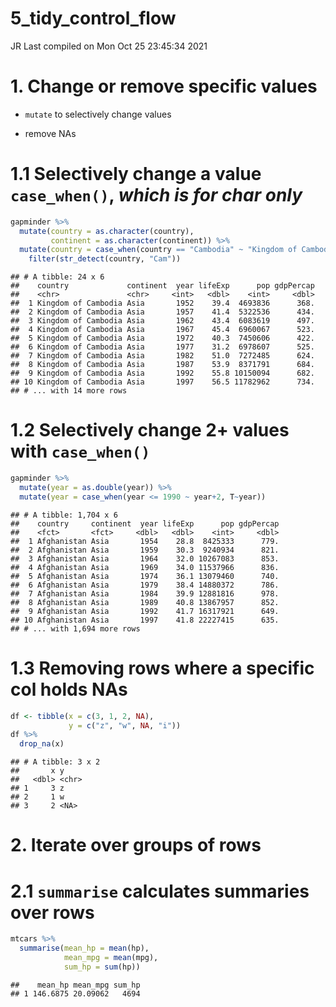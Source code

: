 5\_tidy\_control\_flow
================
JR
Last compiled on Mon Oct 25 23:45:34 2021

# 1\. Change or remove specific values

  - `mutate` to selectively change values

  - remove NAs

# 1.1 Selectively change a value `case_when()`, *which is for char only*

``` r
gapminder %>% 
  mutate(country = as.character(country),
         continent = as.character(continent)) %>% 
  mutate(country = case_when(country == "Cambodia" ~ "Kingdom of Cambodia", TRUE ~ country)) %>% 
    filter(str_detect(country, "Cam"))
```

    ## # A tibble: 24 x 6
    ##    country             continent  year lifeExp      pop gdpPercap
    ##    <chr>               <chr>     <int>   <dbl>    <int>     <dbl>
    ##  1 Kingdom of Cambodia Asia       1952    39.4  4693836      368.
    ##  2 Kingdom of Cambodia Asia       1957    41.4  5322536      434.
    ##  3 Kingdom of Cambodia Asia       1962    43.4  6083619      497.
    ##  4 Kingdom of Cambodia Asia       1967    45.4  6960067      523.
    ##  5 Kingdom of Cambodia Asia       1972    40.3  7450606      422.
    ##  6 Kingdom of Cambodia Asia       1977    31.2  6978607      525.
    ##  7 Kingdom of Cambodia Asia       1982    51.0  7272485      624.
    ##  8 Kingdom of Cambodia Asia       1987    53.9  8371791      684.
    ##  9 Kingdom of Cambodia Asia       1992    55.8 10150094      682.
    ## 10 Kingdom of Cambodia Asia       1997    56.5 11782962      734.
    ## # ... with 14 more rows

# 1.2 Selectively change 2+ values with `case_when()`

``` r
gapminder %>% 
  mutate(year = as.double(year)) %>% 
  mutate(year = case_when(year <= 1990 ~ year+2, T~year))
```

    ## # A tibble: 1,704 x 6
    ##    country     continent  year lifeExp      pop gdpPercap
    ##    <fct>       <fct>     <dbl>   <dbl>    <int>     <dbl>
    ##  1 Afghanistan Asia       1954    28.8  8425333      779.
    ##  2 Afghanistan Asia       1959    30.3  9240934      821.
    ##  3 Afghanistan Asia       1964    32.0 10267083      853.
    ##  4 Afghanistan Asia       1969    34.0 11537966      836.
    ##  5 Afghanistan Asia       1974    36.1 13079460      740.
    ##  6 Afghanistan Asia       1979    38.4 14880372      786.
    ##  7 Afghanistan Asia       1984    39.9 12881816      978.
    ##  8 Afghanistan Asia       1989    40.8 13867957      852.
    ##  9 Afghanistan Asia       1992    41.7 16317921      649.
    ## 10 Afghanistan Asia       1997    41.8 22227415      635.
    ## # ... with 1,694 more rows

# 1.3 Removing rows where a specific col holds NAs

``` r
df <- tibble(x = c(3, 1, 2, NA),
             y = c("z", "w", NA, "i"))
df %>% 
  drop_na(x)
```

    ## # A tibble: 3 x 2
    ##       x y    
    ##   <dbl> <chr>
    ## 1     3 z    
    ## 2     1 w    
    ## 3     2 <NA>

# 2\. Iterate over groups of rows

# 2.1 `summarise` calculates summaries over rows

``` r
mtcars %>% 
  summarise(mean_hp = mean(hp),
            mean_mpg = mean(mpg),
            sum_hp = sum(hp))
```

    ##    mean_hp mean_mpg sum_hp
    ## 1 146.6875 20.09062   4694
